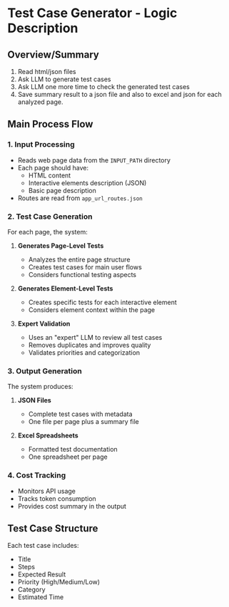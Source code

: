 # Test Case Generator - Logic Description

## Overview/Summary
1. Read html/json files
2. Ask LLM to generate test cases
3. Ask LLM one more time to check the generated test cases
4. Save summary result to a json file and also to excel and json for each analyzed page.

## Main Process Flow

### 1. Input Processing
- Reads web page data from the `INPUT_PATH` directory
- Each page should have:
  - HTML content
  - Interactive elements description (JSON)
  - Basic page description
- Routes are read from `app_url_routes.json`

### 2. Test Case Generation
For each page, the system:
1. **Generates Page-Level Tests**
   - Analyzes the entire page structure
   - Creates test cases for main user flows
   - Considers functional testing aspects

2. **Generates Element-Level Tests**
   - Creates specific tests for each interactive element
   - Considers element context within the page

3. **Expert Validation**
   - Uses an "expert" LLM to review all test cases
   - Removes duplicates and improves quality
   - Validates priorities and categorization

### 3. Output Generation
The system produces:
1. **JSON Files**
   - Complete test cases with metadata
   - One file per page plus a summary file

2. **Excel Spreadsheets**
   - Formatted test documentation
   - One spreadsheet per page

### 4. Cost Tracking
- Monitors API usage
- Tracks token consumption
- Provides cost summary in the output

## Test Case Structure
Each test case includes:
- Title
- Steps
- Expected Result
- Priority (High/Medium/Low)
- Category
- Estimated Time
